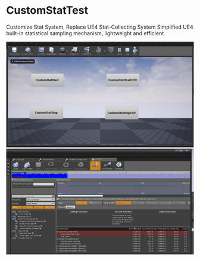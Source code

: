 # CustomStatTest

Customize Stat System, Replace UE4 Stat-Collecting System
Simplified UE4 built-in statistical sampling mechanism, lightweight and efficient

![test](https://github.com/nevermorewish/CustomStatTest/blob/master/pic/TIM%E6%88%AA%E5%9B%BE20190524164029.png)
![test1](https://github.com/nevermorewish/CustomStatTest/blob/master/pic/TIM%E6%88%AA%E5%9B%BE20190523200505.png)
